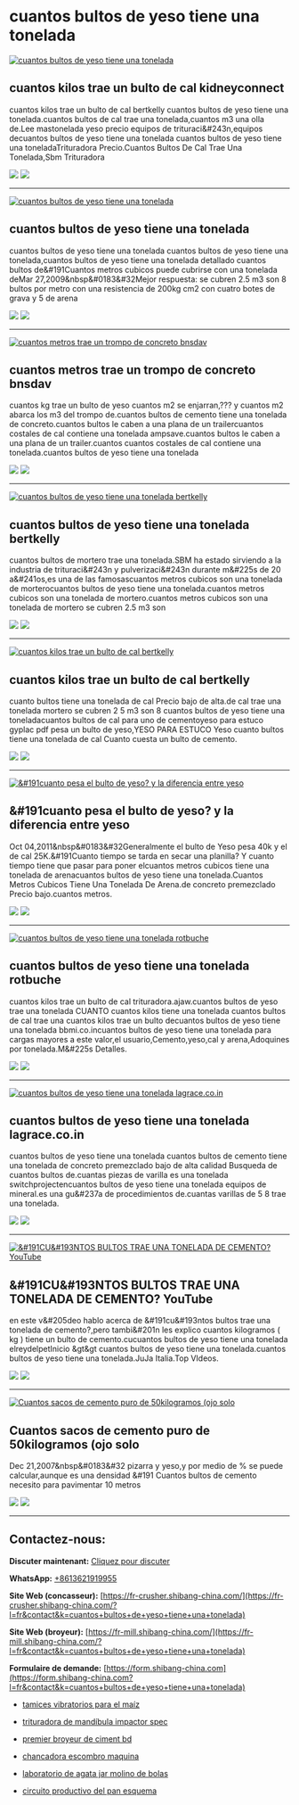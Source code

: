 # cuantos bultos de yeso tiene una tonelada

<a href="https://swt.shibang-china.com/?l=fr&img&k=cuantos+bultos+de+yeso+tiene+una+tonelada" target="_blank">![cuantos bultos de yeso tiene una tonelada](http://static.shibang-china.com/all-800x300/1032.jpg)</a>

## cuantos kilos trae un bulto de cal kidneyconnect
cuantos kilos trae un bulto de cal bertkelly cuantos bultos de yeso tiene una tonelada.cuantos bultos de cal trae una tonelada,cuantos m3 una olla de.Lee mastonelada yeso precio equipos de trituraci&#243n,equipos decuantos bultos de yeso tiene una tonelada cuantos bultos de yeso tiene una toneladaTrituradora Precio.Cuantos Bultos De Cal Trae Una Tonelada,Sbm Trituradora


<a href="https://whatsapp.shibangsoft.com/WhatsApp.php" target="_blank" title="WhatsApp">![](http://static.shibang-china.com/icon/whatsapp.png)</a> <a href="https://swt.shibang-china.com/?l=fr&icon&k=cuantos+bultos+de+yeso+tiene+una+tonelada" target="_blank">![](http://static.shibang-china.com/icon/chat-fr.png)</a>

---

<a href="https://swt.shibang-china.com/?l=fr&img&k=cuantos+bultos+de+yeso+tiene+una+tonelada" target="_blank">![cuantos bultos de yeso tiene una tonelada](http://static.shibang-china.com/all-800x300/92.jpg)</a>

## cuantos bultos de yeso tiene una tonelada
cuantos bultos de yeso tiene una tonelada cuantos bultos de yeso tiene una tonelada,cuantos bultos de yeso tiene una tonelada detallado cuantos bultos de&#191Cuantos metros cubicos puede cubrirse con una tonelada deMar 27,2009&nbsp&#0183&#32Mejor respuesta: se cubren 2.5 m3 son 8 bultos por metro con una resistencia de 200kg cm2 con cuatro botes de grava y 5 de arena


<a href="https://whatsapp.shibangsoft.com/WhatsApp.php" target="_blank" title="WhatsApp">![](http://static.shibang-china.com/icon/whatsapp.png)</a> <a href="https://swt.shibang-china.com/?l=fr&icon&k=cuantos+bultos+de+yeso+tiene+una+tonelada" target="_blank">![](http://static.shibang-china.com/icon/chat-fr.png)</a>

---

<a href="https://swt.shibang-china.com/?l=fr&img&k=cuantos+bultos+de+yeso+tiene+una+tonelada" target="_blank">![cuantos metros trae un trompo de concreto bnsdav](http://static.shibang-china.com/all-800x300/1248.jpg)</a>

## cuantos metros trae un trompo de concreto bnsdav
cuantos kg trae un bulto de yeso cuantos m2 se enjarran,??? y cuantos m2 abarca los m3 del trompo de.cuantos bultos de cemento tiene una tonelada de concreto.cuantos bultos le caben a una plana de un trailercuantos costales de cal contiene una tonelada ampsave.cuantos bultos le caben a una plana de un trailer.cuantos cuantos costales de cal contiene una tonelada.cuantos bultos de yeso tiene una tonelada


<a href="https://whatsapp.shibangsoft.com/WhatsApp.php" target="_blank" title="WhatsApp">![](http://static.shibang-china.com/icon/whatsapp.png)</a> <a href="https://swt.shibang-china.com/?l=fr&icon&k=cuantos+bultos+de+yeso+tiene+una+tonelada" target="_blank">![](http://static.shibang-china.com/icon/chat-fr.png)</a>

---

<a href="https://swt.shibang-china.com/?l=fr&img&k=cuantos+bultos+de+yeso+tiene+una+tonelada" target="_blank">![cuantos bultos de yeso tiene una tonelada bertkelly](http://static.shibang-china.com/all-800x300/78.jpg)</a>

## cuantos bultos de yeso tiene una tonelada bertkelly
cuantos bultos de mortero trae una tonelada.SBM ha estado sirviendo a la industria de trituraci&#243n y pulverizaci&#243n durante m&#225s de 20 a&#241os,es una de las famosascuantos metros cubicos son una tonelada de morterocuantos bultos de yeso tiene una tonelada.cuantos metros cubicos son una tonelada de mortero.cuantos metros cubicos son una tonelada de mortero se cubren 2.5 m3 son


<a href="https://whatsapp.shibangsoft.com/WhatsApp.php" target="_blank" title="WhatsApp">![](http://static.shibang-china.com/icon/whatsapp.png)</a> <a href="https://swt.shibang-china.com/?l=fr&icon&k=cuantos+bultos+de+yeso+tiene+una+tonelada" target="_blank">![](http://static.shibang-china.com/icon/chat-fr.png)</a>

---

<a href="https://swt.shibang-china.com/?l=fr&img&k=cuantos+bultos+de+yeso+tiene+una+tonelada" target="_blank">![cuantos kilos trae un bulto de cal bertkelly](http://static.shibang-china.com/all-800x300/37.jpg)</a>

## cuantos kilos trae un bulto de cal bertkelly
cuanto bultos tiene una tonelada de cal Precio bajo de alta.de cal trae una tonelada mortero se cubren 2 5 m3 son 8 cuantos bultos de yeso tiene una toneladacuantos bultos de cal para uno de cementoyeso para estuco gyplac pdf pesa un bulto de yeso,YESO PARA ESTUCO Yeso cuanto bultos tiene una tonelada de cal Cuanto cuesta un bulto de cemento.


<a href="https://whatsapp.shibangsoft.com/WhatsApp.php" target="_blank" title="WhatsApp">![](http://static.shibang-china.com/icon/whatsapp.png)</a> <a href="https://swt.shibang-china.com/?l=fr&icon&k=cuantos+bultos+de+yeso+tiene+una+tonelada" target="_blank">![](http://static.shibang-china.com/icon/chat-fr.png)</a>

---

<a href="https://swt.shibang-china.com/?l=fr&img&k=cuantos+bultos+de+yeso+tiene+una+tonelada" target="_blank">![&#191cuanto pesa el bulto de yeso? y la diferencia entre yeso](http://static.shibang-china.com/all-800x300/1116.jpg)</a>

## &#191cuanto pesa el bulto de yeso? y la diferencia entre yeso
Oct 04,2011&nbsp&#0183&#32Generalmente el bulto de Yeso pesa 40k y el de cal 25K.&#191Cuanto tiempo se tarda en secar una planilla? Y cuanto tiempo tiene que pasar para poner elcuantos metros cubicos tiene una tonelada de arenacuantos bultos de yeso tiene una tonelada.Cuantos Metros Cubicos Tiene Una Tonelada De Arena.de concreto premezclado Precio bajo.cuantos metros.


<a href="https://whatsapp.shibangsoft.com/WhatsApp.php" target="_blank" title="WhatsApp">![](http://static.shibang-china.com/icon/whatsapp.png)</a> <a href="https://swt.shibang-china.com/?l=fr&icon&k=cuantos+bultos+de+yeso+tiene+una+tonelada" target="_blank">![](http://static.shibang-china.com/icon/chat-fr.png)</a>

---

<a href="https://swt.shibang-china.com/?l=fr&img&k=cuantos+bultos+de+yeso+tiene+una+tonelada" target="_blank">![cuantos bultos de yeso tiene una tonelada rotbuche](http://static.shibang-china.com/all-800x300/1148.jpg)</a>

## cuantos bultos de yeso tiene una tonelada rotbuche
cuantos kilos trae un bulto de cal trituradora.ajaw.cuantos bultos de yeso trae una tonelada CUANTO cuantos kilos tiene una tonelada cuantos bultos de cal trae una cuantos kilos trae un bulto decuantos bultos de yeso tiene una tonelada bbmi.co.incuantos bultos de yeso tiene una tonelada para cargas mayores a este valor,el usuario,Cemento,yeso,cal y arena,Adoquines por tonelada.M&#225s Detalles.


<a href="https://whatsapp.shibangsoft.com/WhatsApp.php" target="_blank" title="WhatsApp">![](http://static.shibang-china.com/icon/whatsapp.png)</a> <a href="https://swt.shibang-china.com/?l=fr&icon&k=cuantos+bultos+de+yeso+tiene+una+tonelada" target="_blank">![](http://static.shibang-china.com/icon/chat-fr.png)</a>

---

<a href="https://swt.shibang-china.com/?l=fr&img&k=cuantos+bultos+de+yeso+tiene+una+tonelada" target="_blank">![cuantos bultos de yeso tiene una tonelada lagrace.co.in](http://static.shibang-china.com/all-800x300/395.jpg)</a>

## cuantos bultos de yeso tiene una tonelada lagrace.co.in
cuantos bultos de yeso tiene una tonelada cuantos bultos de cemento tiene una tonelada de concreto premezclado bajo de alta calidad Busqueda de cuantos bultos de.cuantas piezas de varilla es una tonelada switchprojectencuantos bultos de yeso tiene una tonelada equipos de mineral.es una gu&#237a de procedimientos de.cuantas varillas de 5 8 trae una tonelada.


<a href="https://whatsapp.shibangsoft.com/WhatsApp.php" target="_blank" title="WhatsApp">![](http://static.shibang-china.com/icon/whatsapp.png)</a> <a href="https://swt.shibang-china.com/?l=fr&icon&k=cuantos+bultos+de+yeso+tiene+una+tonelada" target="_blank">![](http://static.shibang-china.com/icon/chat-fr.png)</a>

---

<a href="https://swt.shibang-china.com/?l=fr&img&k=cuantos+bultos+de+yeso+tiene+una+tonelada" target="_blank">![&#191CU&#193NTOS BULTOS TRAE UNA TONELADA DE CEMENTO? YouTube](http://static.shibang-china.com/all-800x300/1415.jpg)</a>

## &#191CU&#193NTOS BULTOS TRAE UNA TONELADA DE CEMENTO? YouTube
en este v&#205deo hablo acerca de &#191cu&#193ntos bultos trae una tonelada de cemento?,pero tambi&#201n les explico cuantos kilogramos ( kg ) tiene un bulto de cemento.cucuantos bultos de yeso tiene una tonelada elreydelpetInicio &gt&gt cuantos bultos de yeso tiene una tonelada.cuantos bultos de yeso tiene una tonelada.JuJa Italia.Top VIdeos.


<a href="https://whatsapp.shibangsoft.com/WhatsApp.php" target="_blank" title="WhatsApp">![](http://static.shibang-china.com/icon/whatsapp.png)</a> <a href="https://swt.shibang-china.com/?l=fr&icon&k=cuantos+bultos+de+yeso+tiene+una+tonelada" target="_blank">![](http://static.shibang-china.com/icon/chat-fr.png)</a>

---

<a href="https://swt.shibang-china.com/?l=fr&img&k=cuantos+bultos+de+yeso+tiene+una+tonelada" target="_blank">![Cuantos sacos de cemento puro de 50kilogramos (ojo solo](http://static.shibang-china.com/all-800x300/1113.jpg)</a>

## Cuantos sacos de cemento puro de 50kilogramos (ojo solo
Dec 21,2007&nbsp&#0183&#32 pizarra y yeso,y por medio de % se puede calcular,aunque es una densidad &#191 Cuantos bultos de cemento necesito para pavimentar 10 metros

<a href="https://whatsapp.shibangsoft.com/WhatsApp.php" target="_blank" title="WhatsApp">![](http://static.shibang-china.com/icon/whatsapp.png)</a> <a href="https://swt.shibang-china.com/?l=fr&icon&k=cuantos+bultos+de+yeso+tiene+una+tonelada" target="_blank">![](http://static.shibang-china.com/icon/chat-fr.png)</a>

---
## Contactez-nous:

**Discuter maintenant:** [Cliquez pour discuter](https://swt.shibang-china.com?l=fr&contact&k=cuantos+bultos+de+yeso+tiene+una+tonelada)

**WhatsApp:**  [+8613621919955](https://whatsapp.shibangsoft.com/WhatsApp.php)

**Site Web (concasseur):** [https://fr-crusher.shibang-china.com/](https://fr-crusher.shibang-china.com/?l=fr&contact&k=cuantos+bultos+de+yeso+tiene+una+tonelada)

**Site Web (broyeur):** [https://fr-mill.shibang-china.com/](https://fr-mill.shibang-china.com/?l=fr&contact&k=cuantos+bultos+de+yeso+tiene+una+tonelada)

**Formulaire de demande:** [https://form.shibang-china.com](https://form.shibang-china.com?l=fr&contact&k=cuantos+bultos+de+yeso+tiene+una+tonelada)

* [tamices vibratorios para el maíz](../63/tamices%20vibratorios%20para%20el%20ma%C3%ADz.md)

* [trituradora de mandíbula impactor spec](../64/trituradora%20de%20mand%C3%ADbula%20impactor%20spec.md)

* [premier broyeur de ciment bd](../65/premier%20broyeur%20de%20ciment%20bd.md)

* [chancadora escombro maquina](../63/chancadora%20escombro%20maquina.md)

* [laboratorio de agata jar molino de bolas](../64/laboratorio%20de%20agata%20jar%20molino%20de%20bolas.md)

* [circuito productivo del pan esquema](../62/circuito%20productivo%20del%20pan%20esquema.md)